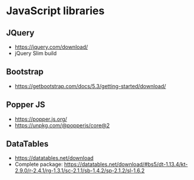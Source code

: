 # JavaScript libraries

## JQuery

* https://jquery.com/download/
* jQuery Slim build

## Bootstrap

* https://getbootstrap.com/docs/5.3/getting-started/download/

## Popper JS

* https://popper.js.org/
* https://unpkg.com/@popperjs/core@2

## DataTables

* https://datatables.net/download
* Complete package: https://datatables.net/download/#bs5/dt-1.13.4/kt-2.9.0/r-2.4.1/rg-1.3.1/sc-2.1.1/sb-1.4.2/sp-2.1.2/sl-1.6.2
